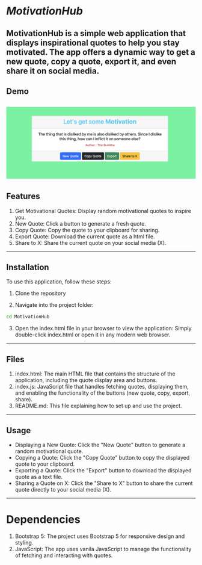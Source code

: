 # *MotivationHub*
MotivationHub is a simple web application that displays inspirational quotes to help you stay motivated. The app offers a dynamic way to get a new quote, copy a quote, export it, and even share it on social media.
---
## Demo 
![alt ...](./quote.png)
---

## Features
1. Get Motivational Quotes: Display random motivational quotes to inspire you.
2. New Quote: Click a button to generate a fresh quote.
3. Copy Quote: Copy the quote to your clipboard for sharing.
4. Export Quote: Download the current quote as a html file.
4. Share to X: Share the current quote on your social media (X).
---
## Installation
To use this application, follow these steps:

1. Clone the repository

2. Navigate into the project folder:

```bash
cd MotivationHub
```
3. Open the index.html file in your browser to view the application: Simply double-click index.html or open it in any modern web browser.

----
## Files
1. index.html: The main HTML file that contains the structure of the application, including the quote display area and buttons.
2. index.js: JavaScript file that handles fetching quotes, displaying them, and enabling the functionality of the buttons (new quote, copy, export, share).
3. README.md: This file explaining how to set up and use the project.

---
## Usage
- Displaying a New Quote: Click the "New Quote" button to generate a random motivational quote.
- Copying a Quote: Click the "Copy Quote" button to copy the displayed quote to your clipboard.
- Exporting a Quote: Click the "Export" button to download the displayed quote as a text file.
- Sharing a Quote on X: Click the "Share to X" button to share the current quote directly to your social media (X).
---
# Dependencies
1. Bootstrap 5: The project uses Bootstrap 5 for responsive design and styling.
2. JavaScript: The app uses vanila JavaScript to manage the functionality of fetching and interacting with quotes.